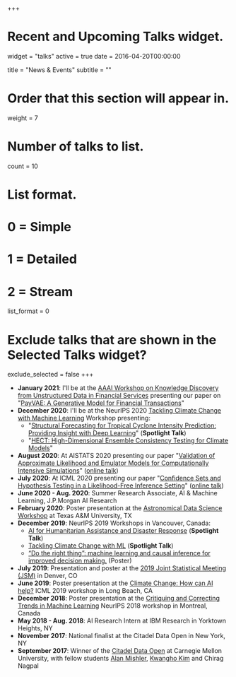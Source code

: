 +++
# Recent and Upcoming Talks widget.
widget = "talks"
active = true
date = 2016-04-20T00:00:00

title = "News & Events"
subtitle = ""

# Order that this section will appear in.
weight = 7

# Number of talks to list.
count = 10

# List format.
#   0 = Simple
#   1 = Detailed
#   2 = Stream
list_format = 0

# Exclude talks that are shown in the Selected Talks widget?
exclude_selected = false
+++
* <b>January 2021</b>: I'll be at the [AAAI Workshop on Knowledge Discovery from Unstructured Data in Financial Services](https://aaai-kdf.github.io/kdf2021/accepted_papers) presenting our paper on "[PayVAE: A Generative Model for Financial Transactions](https://aaai-kdf.github.io/kdf2021/assets/pdfs/KDF_21_paper_17.pdf)"
* <b>December 2020</b>: I'll be at the NeurIPS 2020 [Tackling Climate Change with Machine Learning](https://www.climatechange.ai/events/neurips2020) Workshop presenting:
    * "[Structural Forecasting for Tropical Cyclone Intensity Prediction: Providing Insight with Deep Learning](https://www.climatechange.ai/papers/neurips2020/80)" (<b>Spotlight Talk</b>)
    * "[HECT: High-Dimensional Ensemble Consistency Testing for Climate Models](https://www.climatechange.ai/papers/neurips2020/83)"
* <b>August 2020</b>: At AISTATS 2020 presenting our paper "[Validation of Approximate Likelihood and Emulator Models for Computationally Intensive Simulations](http://proceedings.mlr.press/v108/dalmasso20a.html)" ([online talk](https://slideslive.com/38930256/validation-of-approximate-likelihood-and-emulator-models-for-computationally-intensive-simulations?ref=account-folder-52123-folders))
* <b>July 2020</b>: At ICML 2020 presenting our paper "[Confidence Sets and Hypothesis Testing in a Likelihood-Free Inference Setting](https://proceedings.icml.cc/static/paper_files/icml/2020/4284-Paper.pdf)" ([online talk](https://icml.cc/virtual/2020/poster/6469))
* <b>June 2020 - Aug. 2020</b>: Summer Research Associate, AI & Machine Learning, J.P.Morgan AI Research
* <b>February 2020</b>: Poster presentation at the [Astronomical Data Science Workshop](https://calendar.tamu.edu/statistics/view/event/event_id/153058) at Texas A&M University, TX
* <b>December 2019</b>: NeurIPS 2019 Workshops in Vancouver, Canada:
  * [AI for Humanitarian Assistance and Disaster Response](https://www.hadr.ai/) (<b>Spotlight Talk</b>)
  * [Tackling Climate Change with ML](https://www.climatechange.ai/NeurIPS2019_workshop.html) (<b>Spotlight Talk</b>)
  * [“Do the right thing”: machine learning and causal inference for improved decision making.](http://tripods.cis.cornell.edu/neurips19_causalml/) (Poster)
* <b>July 2019</b>: Presentation and poster at the [2019 Joint Statistical Meeting (JSM)](https://ww2.amstat.org/meetings/jsm/2019/) in Denver, CO
* <b>June 2019</b>: Poster presentation at the [Climate Change: How can AI help?](https://www.climatechange.ai/ICML2019_workshop.html) ICML 2019 workshop in Long Beach, CA
* <b>December 2018</b>: Poster presentation at the [Critiquing and Correcting Trends in Machine Learning](https://ml-critique-correct.github.io/) NeurIPS 2018 workshop in Montreal, Canada
* <b>May 2018 - Aug. 2018</b>: AI Research Intern at IBM Research in Yorktown Heights, NY
* <b>November 2017</b>: National finalist at the Citadel Data Open in New York, NY
* <b>September 2017</b>: Winner of the [Citadel Data Open](https://www.cmu.edu/dietrich/news/news-stories/2017/november/statistics-datathons.html) at Carnegie Mellon University, with fellow students [Alan Mishler](https://amishler.github.io/), [Kwangho Kim](https://www.linkedin.com/in/kwangho-joshua-kim/) and Chirag Nagpal
